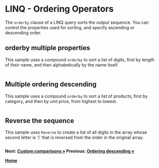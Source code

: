 # LINQ - Ordering Operators

The `orderby` clause of a LINQ query sorts the output sequence. You can control the properties used for sorting, and specify ascending or descending order.

## orderby multiple properties

This sample uses a compound `orderby` to sort a list of digits, first by length of their name, and then alphabetically by the name itself.

``` cs --region thenby-syntax --source-file ../src/Orderings.cs --project ../src/Try101LinqSamples.csproj
```

## Multiple ordering descending

This sample uses a compound `orderby` to sort a list of products, first by category, and then by unit price, from highest to lowest.

``` cs --region thenby-ordering --source-file ../src/Orderings.cs --project ../src/Try101LinqSamples.csproj
```

## Reverse the sequence

This sample uses `Reverse` to create a list of all digits in the array whose second letter is 'i' that is reversed from the order in the original array.

``` cs --region reverse --source-file ../src/Orderings.cs --project ../src/Try101LinqSamples.csproj
```

**Next: [Custom comparisons &raquo;](./orderings-4.md) Previous: [Ordering descending &laquo;](./orderings-2.md)**

**[Home](../README.md)**
